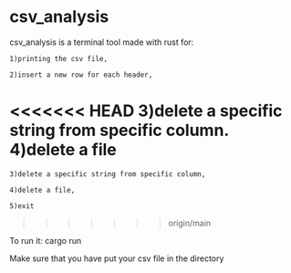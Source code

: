 # csv_analysis
csv_analysis is a terminal tool made with rust for:    
    
    1)printing the csv file,    
    
    2)insert a new row for each header,    
<<<<<<< HEAD
    3)delete a specific string from specific column.
    4)delete a file
=======
    
    3)delete a specific string from specific column, 
    
    4)delete a file,
    
    5)exit
>>>>>>> origin/main

To run it: cargo run

Make sure that you have put your csv file in the directory
